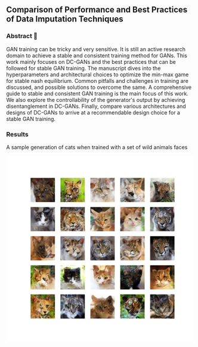 ## Comparison of Performance and Best Practices of Data Imputation Techniques

### Abstract 📑

GAN training can be tricky and very sensitive. It is still an active research domain to achieve a stable and consistent training method for GANs. This work mainly focuses on DC-GANs and the best practices that can be followed for stable GAN training. The manuscript dives into the hyperparameters and architectural choices to optimize the min-max game for stable nash equilibrium. Common pitfalls and challenges in training are discussed, and possible solutions to overcome the same. A comprehensive guide to stable and consistent GAN training is the main focus of this work. We also explore the controllability of the generator's output by achieving disentanglement in DC-GANs. Finally, compare various architectures and designs of DC-GANs to arrive at a recommendable design choice for a stable GAN training.

### Results
A sample generation of cats when trained with a set of wild animals faces
<div align='center'>
<img src = 'generated/vanilla_generated_plot_e2570.png'
     width="500" 
     height="500">
</div>
